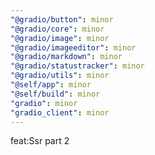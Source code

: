 ```yaml
---
"@gradio/button": minor
"@gradio/core": minor
"@gradio/image": minor
"@gradio/imageeditor": minor
"@gradio/markdown": minor
"@gradio/statustracker": minor
"@gradio/utils": minor
"@self/app": minor
"@self/build": minor
"gradio": minor
"gradio_client": minor
---
```


feat:Ssr part 2
